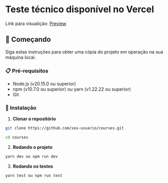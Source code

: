 # Teste técnico disponível no Vercel

Link para visualição: [Preview](https://courses-liart.vercel.app/courses) 

## 🚀 Começando

Siga estas instruções para obter uma cópia do projeto em operação na sua máquina local.

### 📋 Pré-requisitos

- Node.js (v20.15.0 ou superior)
- npm (v10.7.0 ou superior) ou yarn (v1.22.22 ou superior)
- Git 

### 🔧 Instalação

1. **Clonar o repositório**
```bash
git clone https://github.com/seu-usuario/courses.git
```

```bash
cd courses
```

2. **Rodando o projeto**
```bash
yarn dev ou npm run dev
```

3. **Rodando os testes**
```bash
yarn test ou npm run test
````

